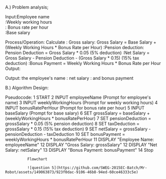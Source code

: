 A.) Problem analysis;


Input:Employee name                              
 :Weekly working hours                                    
 : Bonus rate per hour                                       
 :Base salary                                                    

Process/Operation: 
Calculate : Gross salary: Gross Salary = Base Salary + (Weekly Working Hours * Bonus Rate per Hour)
 :Pension deduction: Pension Deduction = Gross Salary * 0.05 (5% deduction) 
 :Net Salary = Gross Salary - Pension Deduction - (Gross Salary * 0.15) (15% tax deduction) 
:Bonus Payment = Weekly Working Hours * Bonus Rate per Hour Output:

Output: the employee's name
      : net salary
     : and bonus payment
  
  B.) Algorithm Design:

Pseudocode:
1 START
2 INPUT employeeName (Prompt for employee's name)
3 INPUT weeklyWorkingHours (Prompt for weekly working hours)
4 INPUT bonusRatePerHour (Prompt for bonus rate per hour)
5 INPUT baseSalary (Prompt for base salary)
6 SET grossSalary = baseSalary + (weeklyWorkingHours * bonusRatePerHour)
7 SET pensionDeduction = grossSalary * 0.05 (5% pension deduction)
8 SET taxDeduction = grossSalary * 0.15 (15% tax deduction)
9 SET netSalary = grossSalary - pensionDeduction - taxDeduction
10 SET bonusPayment = weeklyWorkingHours * bonusRatePerHour
11 DISPLAY "Employee Name: employeeName"
12 DISPLAY "Gross Salary: grossSalary"
12 DISPLAY "Net Salary: netSalary"
13 DISPLAY "Bonus Payment: bonusPayment"
14 Stop

              Flowchart

              ![question 5](https://github.com/SWEG-2015EC-Batch/Mr-Robot/assets/149063873/923f0dac-9106-46b8-94ed-60ce46333c5e)



